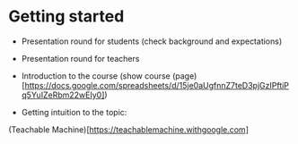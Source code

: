 # Getting started

- Presentation round for students (check background and expectations)

- Presentation round for teachers

- Introduction to the course (show course (page)[https://docs.google.com/spreadsheets/d/15je0aUgfnnZ7teD3pjGzIPftiPq5YuIZeRbm22wEIy0])

- Getting intuition to the topic:
  
(Teachable Machine)[https://teachablemachine.withgoogle.com]

